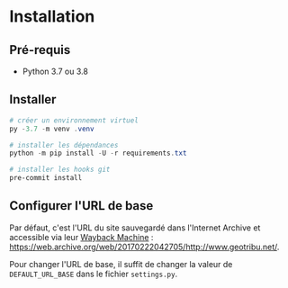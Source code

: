 # Installation

## Pré-requis

- Python 3.7 ou 3.8


## Installer

```powershell
# créer un environnement virtuel
py -3.7 -m venv .venv

# installer les dépendances
python -m pip install -U -r requirements.txt

# installer les hooks git
pre-commit install
```

## Configurer l'URL de base

Par défaut, c'est l'URL du site sauvegardé dans l'Internet Archive et accessible via leur [Wayback Machine](https://web.archive.org/) : <https://web.archive.org/web/20170222042705/http://www.geotribu.net/>.

Pour changer l'URL de base, il suffit de changer la valeur de `DEFAULT_URL_BASE` dans le fichier `settings.py`.
